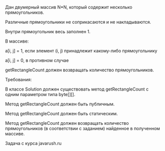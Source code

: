 Дан двумерный массив N*N, который содержит несколько прямоугольников.

Различные прямоугольники не соприкасаются и не накладываются.

Внутри прямоугольник весь заполнен 1.

В массиве:

a[i, j] = 1, если элемент (i, j) принадлежит какому-либо прямоугольнику

a[i, j] = 0, в противном случае

getRectangleCount должен возвращать количество прямоугольников.

Требования:

В классе Solution должен существовать метод getRectangleCount с одним параметром типа byte[][].

Метод getRectangleCount должен быть публичным.

Метод getRectangleCount должен быть статическим.

Метод getRectangleCount должен возвращать количество прямоугольников (в соответствии с заданием) найденное в полученном массиве.

Задача с курса javarush.ru
